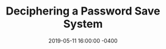 ---
layout: page-redirect
title:  "Deciphering a Password Save System"
date:   2019-05-11 16:00:00 -0400
date_edited: 2019-05-11 16:10:00 -0400
categories: [dev, anime, gaming]
category: [dev, anime, gaming]
tags: [password, save, decipher, reverse engineering, visual novel, hourglass of summer]
excerpt: I've worked on reverse engineering binary file formats before, and it can be quite difficult at times. That said, I've never tried to decipher a text-based format, even if it was as small as an 8-letter password.
image: /blog/assets/img/hourglasspass.png
preview: /blog/assets/img/hourglasspass.png
---